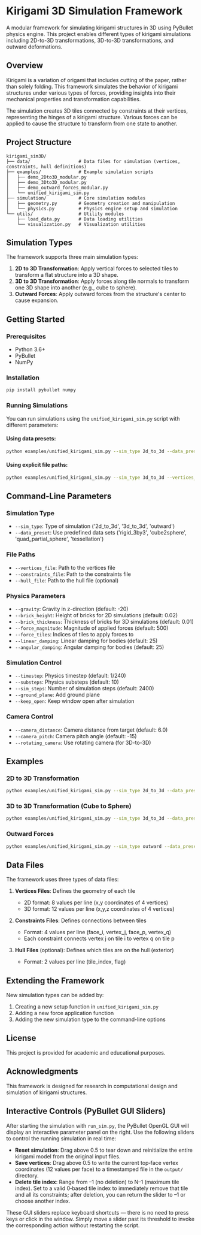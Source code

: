 # Kirigami 3D Simulation Framework

A modular framework for simulating kirigami structures in 3D using PyBullet physics engine. This project enables different types of kirigami simulations including 2D-to-3D transformations, 3D-to-3D transformations, and outward deformations.

## Overview

Kirigami is a variation of origami that includes cutting of the paper, rather than solely folding. This framework simulates the behavior of kirigami structures under various types of forces, providing insights into their mechanical properties and transformation capabilities.

The simulation creates 3D tiles connected by constraints at their vertices, representing the hinges of a kirigami structure. Various forces can be applied to cause the structure to transform from one state to another.

## Project Structure

```
kirigami_sim3D/
├── data/                  # Data files for simulation (vertices, constraints, hull definitions)
├── examples/              # Example simulation scripts
│   ├── demo_2Dto3D_modular.py
│   ├── demo_3Dto3D_modular.py
│   ├── demo_outward_forces_modular.py
│   └── unified_kirigami_sim.py
├── simulation/            # Core simulation modules
│   ├── geometry.py        # Geometry creation and manipulation
│   └── physics.py         # Physics engine setup and simulation
└── utils/                 # Utility modules
    ├── load_data.py       # Data loading utilities
    └── visualization.py   # Visualization utilities
```

## Simulation Types

The framework supports three main simulation types:

1. **2D to 3D Transformation**: Apply vertical forces to selected tiles to transform a flat structure into a 3D shape.
2. **3D to 3D Transformation**: Apply forces along tile normals to transform one 3D shape into another (e.g., cube to sphere).
3. **Outward Forces**: Apply outward forces from the structure's center to cause expansion.

## Getting Started

### Prerequisites

- Python 3.6+
- PyBullet
- NumPy

### Installation

```bash
pip install pybullet numpy
```

### Running Simulations

You can run simulations using the `unified_kirigami_sim.py` script with different parameters:

#### Using data presets:

```bash
python examples/unified_kirigami_sim.py --sim_type 2d_to_3d --data_preset rigid_3by3 --force_magnitude 500 --gravity -20 --ground_plane --keep_open
```

#### Using explicit file paths:

```bash
python examples/unified_kirigami_sim.py --sim_type 3d_to_3d --vertices_file cube2sphere_contracted_vertices.txt --constraints_file cube2sphere_constraints.txt --force_magnitude 1000 --gravity 0 --rotating_camera --keep_open
```

## Command-Line Parameters

### Simulation Type
- `--sim_type`: Type of simulation ('2d_to_3d', '3d_to_3d', 'outward')
- `--data_preset`: Use predefined data sets ('rigid_3by3', 'cube2sphere', 'quad_partial_sphere', 'tessellation')

### File Paths
- `--vertices_file`: Path to the vertices file
- `--constraints_file`: Path to the constraints file
- `--hull_file`: Path to the hull file (optional)

### Physics Parameters
- `--gravity`: Gravity in z-direction (default: -20)
- `--brick_height`: Height of bricks for 2D simulations (default: 0.02)
- `--brick_thickness`: Thickness of bricks for 3D simulations (default: 0.01)
- `--force_magnitude`: Magnitude of applied forces (default: 500)
- `--force_tiles`: Indices of tiles to apply forces to
- `--linear_damping`: Linear damping for bodies (default: 25)
- `--angular_damping`: Angular damping for bodies (default: 25)

### Simulation Control
- `--timestep`: Physics timestep (default: 1/240)
- `--substeps`: Physics substeps (default: 10)
- `--sim_steps`: Number of simulation steps (default: 2400)
- `--ground_plane`: Add ground plane
- `--keep_open`: Keep window open after simulation

### Camera Control
- `--camera_distance`: Camera distance from target (default: 6.0)
- `--camera_pitch`: Camera pitch angle (default: -15)
- `--rotating_camera`: Use rotating camera (for 3D-to-3D)

## Examples

### 2D to 3D Transformation
```bash
python examples/unified_kirigami_sim.py --sim_type 2d_to_3d --data_preset rigid_3by3 --force_magnitude 500 --gravity -20 --ground_plane --keep_open
```

### 3D to 3D Transformation (Cube to Sphere)
```bash
python examples/unified_kirigami_sim.py --sim_type 3d_to_3d --data_preset cube2sphere --force_magnitude 1000 --gravity 0 --rotating_camera --keep_open
```

### Outward Forces
```bash
python examples/unified_kirigami_sim.py --sim_type outward --data_preset rigid_3by3 --force_magnitude 200 --brick_height 0.2 --gravity -9.81 --ground_plane --keep_open
```

## Data Files

The framework uses three types of data files:

1. **Vertices Files**: Defines the geometry of each tile
   - 2D format: 8 values per line (x,y coordinates of 4 vertices)
   - 3D format: 12 values per line (x,y,z coordinates of 4 vertices)

2. **Constraints Files**: Defines connections between tiles
   - Format: 4 values per line (face_i, vertex_j, face_p, vertex_q)
   - Each constraint connects vertex j on tile i to vertex q on tile p

3. **Hull Files** (optional): Defines which tiles are on the hull (exterior)
   - Format: 2 values per line (tile_index, flag)

## Extending the Framework

New simulation types can be added by:

1. Creating a new setup function in `unified_kirigami_sim.py`
2. Adding a new force application function
3. Adding the new simulation type to the command-line options

## License

This project is provided for academic and educational purposes.

## Acknowledgments

This framework is designed for research in computational design and simulation of kirigami structures.

## Interactive Controls (PyBullet GUI Sliders)

After starting the simulation with `run_sim.py`, the PyBullet OpenGL GUI will display an interactive parameter panel on the right. Use the following sliders to control the running simulation in real time:

- **Reset simulation**: Drag above 0.5 to tear down and reinitialize the entire kirigami model from the original input files.
- **Save vertices**: Drag above 0.5 to write the current top‑face vertex coordinates (12 values per face) to a timestamped file in the `output/` directory.
- **Delete tile index**: Range from –1 (no deletion) to N–1 (maximum tile index). Set to a valid 0‑based tile index to immediately remove that tile and all its constraints; after deletion, you can return the slider to –1 or choose another index.

These GUI sliders replace keyboard shortcuts — there is no need to press keys or click in the window. Simply move a slider past its threshold to invoke the corresponding action without restarting the script.